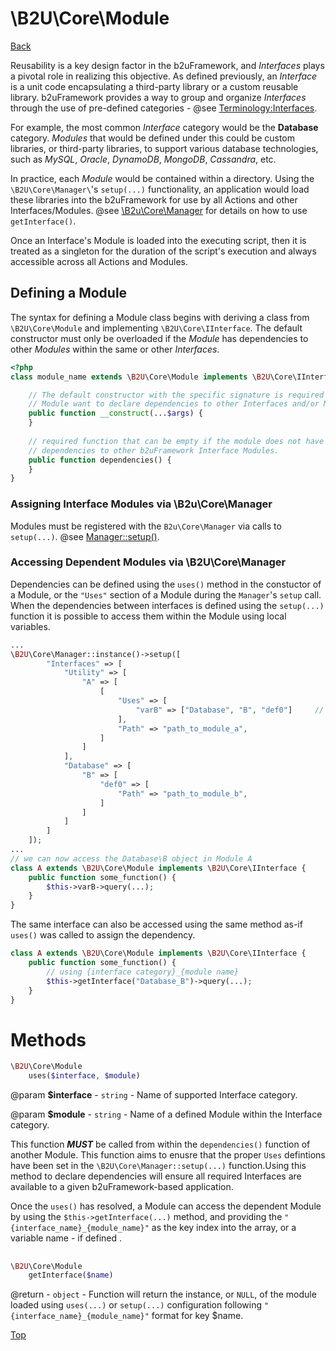 # \B2U\Core\Module

[Back](https://github.com/bob2u/b2uFramework-public/blob/master/README.md#the-b2ucore-namespace)

Reusability is a key design factor in the b2uFramework, and _Interfaces_ plays a pivotal role in realizing this objective. As defined previously, an _Interface_ is a unit code encapsulating a third-party library or a custom reusable library. b2uFramework provides a way to group and organize _Interfaces_ through the use of pre-defined categories - @see [Terminology:Interfaces](https://github.com/bob2u/b2uFramework-public/blob/master/README.md#terminology). 

For example, the most common _Interface_ category would be the **Database** category. _Modules_ that would be defined under this could be custom libraries, or third-party libraries, to support various database technologies, such as _MySQL_, _Oracle_, _DynamoDB_, _MongoDB_, _Cassandra_, etc.

In practice, each _Module_ would be contained within a directory. Using the `\B2U\Core\Manager\`'s `setup(...)` functionality, an application would load these libraries into the b2uFramework for use by all Actions and other Interfaces/Modules. @see [\B2u\Core\Manager](https://github.com/bob2u/b2uFramework-public/blob/master/README/README_MANAGER.md#methods) for details on how to use `getInterface()`.

Once an Interface's Module is loaded into the executing script, then it is treated as a singleton for the duration of the script's execution and always accessible across all Actions and Modules.

## Defining a Module
The syntax for defining a Module class begins with deriving a class from `\B2U\Core\Module` and implementing `\B2U\Core\IInterface`. The default constructor must only be overloaded if the _Module_ has dependencies to other _Modules_ within the same or other _Interfaces_.

```PHP
<?php
class module_name extends \B2U\Core\Module implements \B2U\Core\IInterface {

    // The default constructor with the specific signature is required when a
    // Module want to declare dependencies to other Interfaces and/or Modules
    public function __construct(...$args) {
    }
    
    // required function that can be empty if the module does not have other
    // dependencies to other b2uFramework Interface Modules.
    public function dependencies() {
    }
}
```
### Assigning Interface Modules via \B2u\Core\Manager
Modules must be registered with the `B2u\Core\Manager` via calls to `setup(...)`. @see [Manager::setup()](https://github.com/bob2u/b2uFramework-public/blob/master/README/README_MANAGER.md#methods).

### Accessing Dependent Modules via \B2U\Core\Manager
Dependencies can be defined using the `uses()` method in the constuctor of a Module, or the `"Uses"` section of a Module during the `Manager`'s `setup` call. When the dependencies between interfaces is defined using the `setup(...)` function it is possible to access them within the Module using local variables.
```PHP
...
\B2U\Core\Manager::instance()->setup([
        "Interfaces" => [
            "Utility" => [
                "A" => [
                    [
                        "Uses" => [
                            "varB" => ["Database", "B", "def0"]     // notice varB usage in class A
                        ],
                        "Path" => "path_to_module_a",
                    ]
                ]
            ],
            "Database" => [
                "B" => [
                    "def0" => [
                        "Path" => "path_to_module_b",
                    ]
                ]
            ]
        ]
    ]);
...
// we can now access the Database\B object in Module A
class A extends \B2U\Core\Module implements \B2U\Core\IInterface {
    public function some_function() {        
        $this->varB->query(...);
    }
}
```
The same interface can also be accessed using the same method as-if `uses()` was called to assign the dependency.
```PHP
class A extends \B2U\Core\Module implements \B2U\Core\IInterface {
    public function some_function() {
        // using {interface category}_{module name}
        $this->getInterface("Database_B")->query(...);
    }
}
```

# Methods
```PHP
\B2U\Core\Module
    uses($interface, $module)
```
@param **$interface** - `string` - Name of supported Interface category.

@param **$module** - `string` - Name of a defined Module within the Interface category.

This function ***MUST*** be called from within the `dependencies()` function of another Module. This function aims to enusre that the proper `Uses` defintions have been set in the `\B2U\Core\Manager::setup(...)` function.Using this method to declare dependencies will ensure all required Interfaces are available to a given b2uFramework-based application.

Once the `uses()` has resolved, a Module can access the dependent Module by using the `$this->getInterface(...)` method, and providing the `"{interface_name}_{module_name}"` as the key index into the array, or a variable name - if defined .
##
```PHP
\B2U\Core\Module
    getInterface($name)
```
@return - `object` - Function will return the instance, or `NULL`, of the module loaded using `uses(...)` or `setup(...)` configuration following `"{interface_name}_{module_name}"` format for key $name.

[Top](https://github.com/bob2u/b2uFramework-public/blob/master/README/README_MODULE.md#b2ucoremodule)

